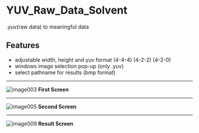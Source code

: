 # YUV_Raw_Data_Solvent
.yuv(raw data) to meaningful data

## Features
- adjustable width, height and yuv format (4-4-4) (4-2-2) (4-2-0)
- windows image selection pop-up (only .yuv)
- select pathname for results (bmp format)


****
![image003](https://user-images.githubusercontent.com/30631029/60979230-fe37a100-a33a-11e9-8124-bee19e6c5e6b.png)
**First Screen**

****
![image005](https://user-images.githubusercontent.com/30631029/60979232-fed03780-a33a-11e9-825e-1e0c41b7cec9.png)
**Second Screen**


****
![image009](https://user-images.githubusercontent.com/30631029/60979233-fed03780-a33a-11e9-9095-36871c5e034e.png)
**Result Screen**



